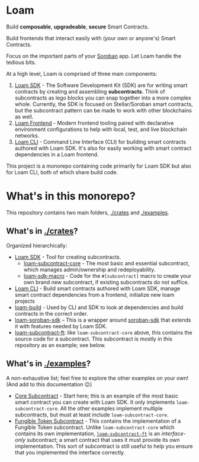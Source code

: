 # Loam

Build **composable**, **upgradeable**, **secure** Smart Contracts. 

Build frontends that interact easily with (your own or anyone's) Smart Contracts.

Focus on the important parts of your [Soroban](https://soroban.stellar.org/) app. Let Loam handle the tedious bits.

At a high level, Loam is comprised of three main components:

1. [Loam SDK](./crates/loam-sdk) - The Software Development Kit (SDK) are for writing smart contracts by creating and assembling **subcontracts**. Think of subcontracts as lego blocks you can snap together into a more complex whole. Currently, the SDK is focused on Stellar/Soroban smart contracts, but the subcontract pattern can be made to work with other blockchains as well.
2. [Loam Frontend](https://github.com/loambuild/frontend?tab=readme-ov-file#loam-dev) - Modern frontend tooling paired with declarative environment configurations to help with local, test, and live blockchain networks.
3. [Loam CLI](./crates/loam-cli) - Command Line Interface (CLI) for building smart contracts authored with Loam SDK. It's also for easily working with smart contract dependencies in a Loam frontend.

This project is a monorepo containing code primarily for Loam SDK but also for Loam CLI, both of which share build code.

# What's in this monorepo?

This repository contains two main folders, [./crates](./crates) and [./examples](./examples).

## What's in [./crates](./crates)?

Organized hierarchically:

- [Loam SDK](crates/loam-sdk) - Tool for creating subcontracts.
  - [loam-subcontract-core](./crates/loam-subcontract-core) - The most basic and essential subcontract, which manages admin/ownership and redeployability.
  - [loam-sdk-macro](crates/loam-sdk-macro) - Code for the `#[subcontract]` macro to create your own brand new subcontract, if existing subcontracts do not suffice.
- [Loam CLI](crates/loam-cli) - Build smart contracts authored with Loam SDK, manage smart contract dependencies from a frontend, initialize new loam projects
- [loam-build](crates/loam-build) - Used by CLI and SDK to look at dependencies and build contracts in the correct order.
- [loam-soroban-sdk](./crates/loam-soroban-sdk) – This is a wrapper around [soroban-sdk]() that extends it with features needed by Loam SDK.
- [loam-subcontract-ft](./crates/loam-subcontract-ft): like `loam-subcontract-core` above, this contains the source code for a subcontract. This subcontract is mostly in this repository as an example; see below.

## What's in [./examples](./examples)?

A non-exhaustive list; feel free to explore the other examples on your own! (And add to this documentation 😉)

- [Core Subcontract](examples/soroban/core) - Start here; this is an example of the most basic smart contract you can create with Loam SDK. It only implements `loam-subcontract-core`. All the other examples implement multiple subcontracts, but must at least include `loam-subcontract-core`.
- [Fungible Token Subcontract](examples/soroban/ft) - This contains the implementation of a Fungible Token subcontract. Unlike `loam-subcontract-core` which contains its own implementation, [`loam-subcontract-ft`](crates/loam-subcontract-ft) is an _interface-only_ subcontract; a smart contract that uses it must provide its own implementation. This sort of subcontract is still useful to help you ensure that you implemented the interface correctly.
